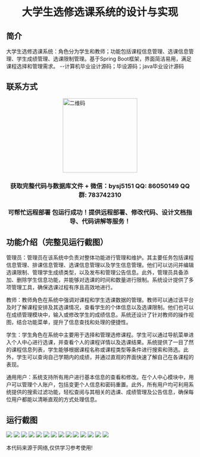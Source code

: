 <p><h1 align="center">大学生选修选课系统的设计与实现</h1></p>

## 简介
大学生选修选课系统：角色分为学生和教师；功能包括课程信息管理、选课信息管理、学生成绩管理、选课限制管理。基于Spring Boot框架，界面简洁易用，满足课程选择和管理需求。    --计算机毕业设计源码；毕设源码；java毕业设计源码


## 联系方式
<img src="https://bs-1329754181.cos.ap-shanghai.myqcloud.com/wx.jpg" alt="二维码" style="display: block; margin: 0 auto;" width="200px">
<p><h3 align="center">获取完整代码与数据库文件 + 微信：bysj5151 QQ: 86050149 QQ群: 783742310</h3></p>
<p><h3 align="center">可帮忙远程部署 包运行成功！提供远程部署、修改代码、设计文档指导、代码讲解等服务！</h3></p>

## 功能介绍（完整见运行截图）
管理员：管理员在该系统中负责对整体功能进行管理和维护。其主要任务包括课程信息管理、排课信息管理、选课信息管理以及学生信息管理。他们可以访问并编辑选课限制、管理学生成绩类型，以及发布和管理公告信息。此外，管理员具备添加、删除学生信息功能，并能够对选课的时间和数量进行限制。系统设计提供了多项管理工具，确保选课过程有序且高效地进行。

教师：教师角色在系统中强调对课程和学生选课数据的管理。教师可以通过该平台及时了解课程安排及其选课情况，查看学生的个体信息以及选课限制。他们也可以在成绩管理模块中，输入或修改学生的成绩信息。系统还设计了针对教师的操作视图，结合功能菜单，提升了信息查找和处理的便捷性。

学生：学生角色在系统中主要用于选择和管理选修课程。学生可以通过导航菜单进入个人中心进行选课，并查看个人的课程详情以及选课结果。系统提供了一目了然的课程信息列表，学生能够根据课程名称或课程类型等条件进行搜索和筛选。此外，学生可以查询自己学期内的成绩，并通过直观的界面快速了解自己在各课程的表现。

通用用户：系统支持所有用户进行基本信息的查看和修改。在个人中心模块中，用户可以管理个人账户，包括变更个人信息和密码重置。此外，所有用户均可利用系统提供的搜索过滤功能，轻松查阅与其相关的选课、成绩管理及公告信息，确保每位用户都能以清晰直观的方式处理信息。


## 运行截图
![](https://bs-1329754181.cos.ap-shanghai.myqcloud.com/spring/UniversityElectiveCourseSystemDesignAndImplementation/img/001.jpg)
![](https://bs-1329754181.cos.ap-shanghai.myqcloud.com/spring/UniversityElectiveCourseSystemDesignAndImplementation/img/002.jpg)
![](https://bs-1329754181.cos.ap-shanghai.myqcloud.com/spring/UniversityElectiveCourseSystemDesignAndImplementation/img/003.jpg)
![](https://bs-1329754181.cos.ap-shanghai.myqcloud.com/spring/UniversityElectiveCourseSystemDesignAndImplementation/img/004.jpg)
![](https://bs-1329754181.cos.ap-shanghai.myqcloud.com/spring/UniversityElectiveCourseSystemDesignAndImplementation/img/005.jpg)
![](https://bs-1329754181.cos.ap-shanghai.myqcloud.com/spring/UniversityElectiveCourseSystemDesignAndImplementation/img/006.jpg)
![](https://bs-1329754181.cos.ap-shanghai.myqcloud.com/spring/UniversityElectiveCourseSystemDesignAndImplementation/img/007.jpg)
![](https://bs-1329754181.cos.ap-shanghai.myqcloud.com/spring/UniversityElectiveCourseSystemDesignAndImplementation/img/008.jpg)
![](https://bs-1329754181.cos.ap-shanghai.myqcloud.com/spring/UniversityElectiveCourseSystemDesignAndImplementation/img/009.jpg)
![](https://bs-1329754181.cos.ap-shanghai.myqcloud.com/spring/UniversityElectiveCourseSystemDesignAndImplementation/img/010.jpg)
![](https://bs-1329754181.cos.ap-shanghai.myqcloud.com/spring/UniversityElectiveCourseSystemDesignAndImplementation/img/011.jpg)
![](https://bs-1329754181.cos.ap-shanghai.myqcloud.com/spring/UniversityElectiveCourseSystemDesignAndImplementation/img/012.jpg)
![](https://bs-1329754181.cos.ap-shanghai.myqcloud.com/spring/UniversityElectiveCourseSystemDesignAndImplementation/img/013.jpg)
![](https://bs-1329754181.cos.ap-shanghai.myqcloud.com/spring/UniversityElectiveCourseSystemDesignAndImplementation/img/014.jpg)

<p>本代码来源于网络,仅供学习参考使用!</p>
